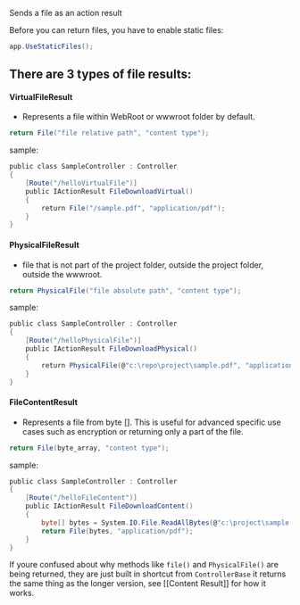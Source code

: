 Sends a file as an action result

Before you can return files, you have to enable static files:
```c#
app.UseStaticFiles();
```
## There are 3 types of file results:
#### VirtualFileResult 
- Represents a file within WebRoot or wwwroot folder by default.
```c#
return File("file relative path", "content type");
```
sample:
```c#
public class SampleController : Controller
{
	[Route("/helloVirtualFile")]
	public IActionResult FileDownloadVirtual()
	{
		return File("/sample.pdf", "application/pdf");
	}
}
```
#### PhysicalFileResult 
- file that is not part of the project folder, outside the project folder, outside the wwwroot.
```c#
return PhysicalFile("file absolute path", "content type");
```
sample:
```c#
public class SampleController : Controller
{
	[Route("/helloPhysicalFile")]
	public IActionResult FileDownloadPhysical()
	{
		return PhysicalFile(@"c:\repo\project\sample.pdf", "application/pdf");
	}
}
```
#### FileContentResult 
- Represents a file from byte []. This is useful for advanced specific use cases such as encryption or returning only a part of the file.
```c#
return File(byte_array, "content type");
```
sample:
```c#
public class SampleController : Controller
{
	[Route("/helloFileContent")]
	public IActionResult FileDownloadContent()
	{
		byte[] bytes = System.IO.File.ReadAllBytes(@"c:\project\sample.pdf")
		return File(bytes, "application/pdf");
	}
}
```
If youre confused about why methods like `file()` and `PhysicalFile()` are being returned, they are just built in shortcut from `ControllerBase` it returns the same thing as the longer version, see [[Content Result]] for how it works.


